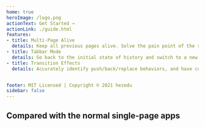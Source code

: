```yaml
---
home: true
heroImage: /logo.png
actionText: Get Started →
actionLink: ./guide.html
features:
- title: Multi-Page Alive
  details: Keep all previous pages alive. Solve the pain point of the single-page apps with only one page alive.
- title: Tabbar Mode
  details: Go back to the initial state of history and switch to a new page, It provides features that are only available on native apps.
- title: Transition Effects
  details: Accurately identify push/back/replace behaviors, and have corresponding settable page transition effects.


footer: MIT Licensed | Copyright © 2021 hezedu
sidebar: false
---
```


<h2 id="index-compared">Compared with the normal single-page apps</h2>

<!-- - **Normal single-page apps:** When it back to the list page from the details page, The list page has to be recreated, and the API is requested again, and the scroll bar goes to the top.
- **Use history-navigation-vue:** When it back to the list page from the details page, list page everything remains the same, and has the corresponding transition effect. -->

<br>

<index-diff /> 



<br>

<!-- ## Quick Example
<div style="text-align: center">

[Mock Ajax & Load More Content On Scroll Down & TabBar](https://hezedu.github.io/history-navigation-vue/examples/quick-example.html)

</div> -->

<br>
<br>
